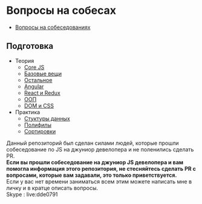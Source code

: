 # Вопросы на собесах
- [Вопросы на собеседованияx][questions]

## Подготовка


- Теория
  - [Core JS][lecture-core-js]
  - [Базовые вещи][lecture-base]
  - [Остальное][lecture-other]
  - [Angular][lecture-angular]
  - [React и Redux][lecture-react]
  - [ООП][lecture-oop]
  - [DOM и CSS][lecture-dom]
- Практика
  - [Стуктуры данных][practics-structures]
  - [Полифилы][practics-polyfills]
  - [Сортировки][practics-sorted]

Данный репозиторий был сделан силами людей, которые прошли собеседование по JS на джуниор девелопера и не поленились сделать PR.   
**Если вы прошли собеседование на джуниор JS девелопера и вам помогла информация этого репозитория, не стесняйтесь сделать PR c вопросами, которые вам задавали, это только приветствуется.**  
Если у вас нет времени заниматься всем этим можете написать мне в личку и в кратце описать вопросы.   
Skype : live:dde0791    


[lecture-angular]: ./src/lecture/Angular.md
[lecture-base]: ./src/lecture/Base.md
[lecture-core-js]: ./src/lecture/coreJS.md
[lecture-dom]: ./src/lecture/DOM-CSS.md
[lecture-oop]: ./src/lecture/OOP.md
[lecture-other]: ./src/lecture/OTHER.md
[lecture-react]: ./src/lecture/REACT-REDUX.md
[practics-polyfills]: ./src/practics/polyfills/
[practics-sorted]: ./src/practics/sorted/
[practics-structures]: ./src/practics/dataStructures
[questions]: ./questions-junior.md
